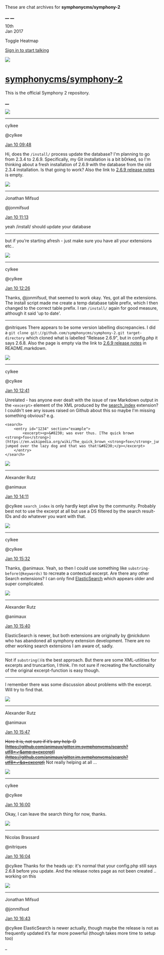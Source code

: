 These are chat archives for **symphonycms/symphony-2**

[__](/symphonycms/symphony-2/archives/2017/01/11)
[__](/symphonycms/symphony-2/archives/2017/01/09)

10th  
Jan 2017

Toggle Heatmap

[Sign in to start talking](/login?action=login&button=archive-login)

![](https://avatars-02.gitter.im/group/iv/3/57542c45c43b8c601977197e?s=48)

#  [symphonycms/symphony-2](/symphonycms/symphony-2)

This is the official Symphony 2 repository.

[ __ ](/orgs/symphonycms/rooms "More symphonycms rooms" )

![](https://avatars0.githubusercontent.com/u/11518707?v=3&s=30)

__ __

cylkee

@cylkee

[Jan 10
09:48](https://gitter.im/symphonycms/symphony-2?at=5874add1074f7be763b186d6 ""
)

Hi, does the `/install/` process update the database? I'm planning to go from
2.3.4 to 2.6.9. Specifically, my Git installation is a bit b0rked, so I'm
thinking about a fresh installation of 2.6.9 with the database from the old
2.3.4 installation. Is that going to work? Also the link to [2.6.9 release
notes](http://www.getsymphony.com/download/releases/version/2.6.9/) is empty.

![](https://avatars1.githubusercontent.com/u/859775?v=3&s=30)

__ __

Jonathan Mifsud

@jonmifsud

[Jan 10
11:13](https://gitter.im/symphonycms/symphony-2?at=5874c1ca873d96e16d4c5cc2 ""
)

yeah /install/ should update your database

__ __

but if you’re starting afresh - just make sure you have all your extensions
etc..

![](https://avatars0.githubusercontent.com/u/11518707?v=3&s=30)

__ __

cylkee

@cylkee

[Jan 10
12:26](https://gitter.im/symphonycms/symphony-2?at=5874d300074f7be763b25976 ""
)

Thanks, @jonmifsud, that seemed to work okay. Yes, got all the extensions. The
install script made me create a temp database table prefix, which I then
changed to the correct table prefix. I ran `/install/` again for good measure,
although it said 'up to date'.

__ __

@nitriques There appears to be some version labelling discrepancies. I did a
`git clone git://github.com/symphonycms/symphony-2.git target-directory` which
cloned what is labelled "Release 2.6.9", but in config.php it says 2.6.8. Also
the page is empty via the link to [2.6.9 release
notes](http://www.getsymphony.com/download/releases/version/2.6.9/) in
README.markdown.

![](https://avatars0.githubusercontent.com/u/11518707?v=3&s=30)

__ __

cylkee

@cylkee

[Jan 10
12:41](https://gitter.im/symphonycms/symphony-2?at=5874d67e61fac5a03dbd2482 ""
)

Unrelated - has anyone ever dealt with the issue of raw Markdown output in the
`<excerpt>` element of the XML produced by the
[search_index](https://github.com/symphonists/search_index) extension? I
couldn't see any issues raised on Github about this so maybe I'm missing
something obvious? e.g.

    
    
    <search>
        <entry id="1234" section="example">
            <excerpt><p>&#8230; was ever thus. [The quick brown <strong>fox</strong>](https://en.wikipedia.org/wiki/The_quick_brown_<strong>fox</strong>_jumps_over_the_lazy_dog) jumped over the lazy dog and that was that!&#8230;</p></excerpt>
        </entry>
    </search>

![](https://avatars2.githubusercontent.com/u/446874?v=3&s=30)

__ __

Alexander Rutz

@animaux

[Jan 10
14:11](https://gitter.im/symphonycms/symphony-2?at=5874eb95dec171b811ce0bad ""
)

@cylkee `search_index` is only hardly kept alive by the community. Probably
best not to use the excerpt at all but use a DS filtered by the search result-
IDs and do whatever you want with that.

![](https://avatars0.githubusercontent.com/u/11518707?v=3&s=30)

__ __

cylkee

@cylkee

[Jan 10
15:32](https://gitter.im/symphonycms/symphony-2?at=5874fe8d300f220a66ce2833 ""
)

Thanks, @animaux. Yeah, so then I could use something like `substring-
before(@keywords)` to recreate a contextual excerpt. Are there any other
Search extensions? I can only find
[ElasticSearch](https://github.com/symphonists/elasticsearch) which appears
older and super complicated.

![](https://avatars2.githubusercontent.com/u/446874?v=3&s=30)

__ __

Alexander Rutz

@animaux

[Jan 10
15:40](https://gitter.im/symphonycms/symphony-2?at=58750066300f220a66ce34e7 ""
)

ElasticSearch is newer, but both extensions are originally by @nickdunn who
has abandoned all symphony extension development. There are no other working
search extensions I am aware of, sadly.

__ __

Not if `substring()`is the best approach. But there are some XML-utilities for
excerpts and truncartion, I think. I’m not sure if recreating the
functionality of the original excerpt-function is easy though.

__ __

I remember there was some discussion about problems with the excerpt. Will try
to find that.

![](https://avatars2.githubusercontent.com/u/446874?v=3&s=30)

__ __

Alexander Rutz

@animaux

[Jan 10
15:47](https://gitter.im/symphonycms/symphony-2?at=587502156c1635643c0e0ab3 ""
)

~~Here it is, not sure if it’s any help :D
[https://github.com/animaux/gitter.im.symphonycms/search?utf8=✓&amp;q=excerpt](https://github.com/animaux/gitter.im.symphonycms/search?utf8=✓&q=excerpt)~~
Not really helping at all …

![](https://avatars0.githubusercontent.com/u/11518707?v=3&s=30)

__ __

cylkee

@cylkee

[Jan 10
16:00](https://gitter.im/symphonycms/symphony-2?at=5875052364d5fd7e169f5f18 ""
)

Okay, I can leave the search thing for now, thanks.

![](https://avatars1.githubusercontent.com/u/771169?v=3&s=30)

__ __

Nicolas Brassard

@nitriques

[Jan 10
16:04](https://gitter.im/symphonycms/symphony-2?at=587505f164d5fd7e169f64e8 ""
)

@cylkee Thanks for the heads up: it's normal that your config.php still says
2.6.8 before you update. And the release notes page as not been created ..
working on this

![](https://avatars1.githubusercontent.com/u/859775?v=3&s=30)

__ __

Jonathan Mifsud

@jonmifsud

[Jan 10
16:43](https://gitter.im/symphonycms/symphony-2?at=58750f35074f7be763b3ce0e ""
)

@cylkee ElasticSearch is newer actually, though maybe the release is not as
frequently updated it’s far more powerful (though takes more time to setup
too)

_

